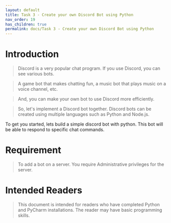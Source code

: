 ```yaml
---
layout: default
title: Task 3 - Create your own Discord Bot using Python
nav_order: 19
has_children: true
permalink: docs/Task 3 - Create your own Discord Bot using Python
---
```



# Introduction

> Discord is a very popular chat program.
> If you use Discord, you can see various bots.

> A game bot that makes chatting fun, a music bot that plays music on a voice channel, etc.

> And, you can make your own bot to use Discord more efficiently.

> So, let's implement a Discord bot together.
> Discord bots can be created using multiple languages such as Python and Node.js.

To get you started, lets build a simple discord bot with python. This bot will be able to respond to specific chat commands.

# Requirement

> To add a bot on a server. You require Administrative privileges for the server.

# Intended Readers

> This document is intended for readers who have completed Python and PyCharm installations.
> The reader may have basic programming skills.
